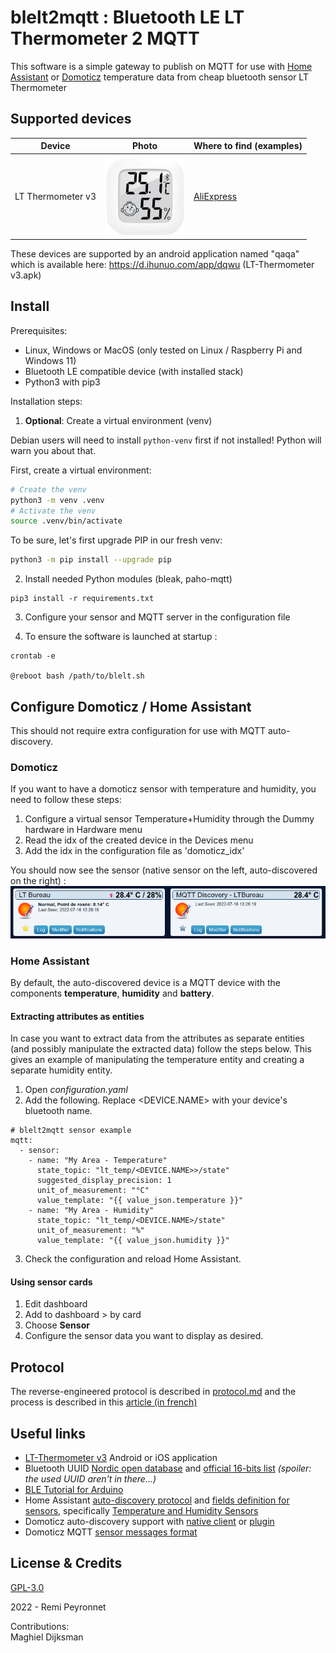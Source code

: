 # blelt2mqtt : Bluetooth LE LT Thermometer 2 MQTT

This software is a simple gateway to publish on MQTT for use with [Home Assistant](https://www.home-assistant.io/) or [Domoticz](https://www.domoticz.com/) temperature
data from cheap bluetooth sensor LT Thermometer


## Supported devices

|      Device       |                     Photo                      | Where to find (examples)                                           |
|:-----------------:|:----------------------------------------------:|--------------------------------------------------------------------| 
| LT Thermometer v3 | ![LT Thermometer](docs/ble_lt_thermometer.jpg) | [AliExpress](https://fr.aliexpress.com/item/1005004073828412.html) |

These devices are supported by an android application named "qaqa" which is available here:
https://d.ihunuo.com/app/dqwu (LT-Thermometer v3.apk)


## Install

Prerequisites:
* Linux, Windows or MacOS (only tested on Linux / Raspberry Pi and Windows 11)
* Bluetooth LE compatible device (with installed stack)
* Python3 with pip3

Installation steps:  
1. **Optional**: Create a virtual environment (venv)  

Debian users will need to install `python-venv` first if not installed! Python will warn you about that.

First, create a virtual environment:

```bash
# Create the venv
python3 -m venv .venv
# Activate the venv
source .venv/bin/activate
```

To be sure, let's first upgrade PIP in our fresh venv:
```bash
python3 -m pip install --upgrade pip
```

2. Install needed Python modules (bleak, paho-mqtt)

```
pip3 install -r requirements.txt
```

3. Configure your sensor and MQTT server in the configuration file

4. To ensure the software is launched at startup :

```
crontab -e

@reboot bash /path/to/blelt.sh
```

## Configure Domoticz / Home Assistant

This should not require extra configuration for use with MQTT auto-discovery.

### Domoticz

If you want to have a domoticz sensor with temperature and humidity, you need to follow these steps:
1. Configure a virtual sensor Temperature+Humidity through the Dummy hardware in Hardware menu
2. Read the idx of the created device in the Devices menu
3. Add the idx in the configuration file as 'domoticz_idx'

You should now see the sensor (native sensor on the left, auto-discovered on the right) :
![Example of sensor in domoticz](./docs/domoticz.png)

### Home Assistant

By default, the auto-discovered device is a MQTT device with the components **temperature**, **humidity** 
and **battery**.  

#### Extracting attributes as entities

In case you want to extract data from the attributes as separate entities (and possibly manipulate the extracted data)
follow the steps below. This gives an example of manipulating the temperature entity and creating a separate humidity 
entity.

1. Open _configuration.yaml_
2. Add the following. Replace <DEVICE.NAME> with your device's bluetooth name.  
```
# blelt2mqtt sensor example
mqtt:
  - sensor:
    - name: "My Area - Temperature"
      state_topic: "lt_temp/<DEVICE.NAME>>/state"
      suggested_display_precision: 1
      unit_of_measurement: "°C"
      value_template: "{{ value_json.temperature }}"
    - name: "My Area - Humidity"
      state_topic: "lt_temp/<DEVICE.NAME>/state"
      unit_of_measurement: "%"
      value_template: "{{ value_json.humidity }}"
```
3. Check the configuration and reload Home Assistant.

#### Using sensor cards
1. Edit dashboard
2. Add to dashboard > by card
3. Choose **Sensor**
4. Configure the sensor data you want to display as desired.



## Protocol

The reverse-engineered protocol is described in [protocol.md](./protocol.md) and the process is described in this [article (in french)](https://www.lprp.fr/2022/07/capteur-bluetooth-le-temperature-dans-domoticz-par-reverse-engineering-et-mqtt-auto-discovery-domoticz-et-home-assistant/)


## Useful links

* [LT-Thermometer v3](https://d.ihunuo.com/app/dqwu) Android or iOS application
* Bluetooth UUID [Nordic open database](https://github.com/NordicSemiconductor/bluetooth-numbers-database) and [official 16-bits list](https://btprodspecificationrefs.blob.core.windows.net/assigned-values/16-bit%20UUID%20Numbers%20Document.pdf) <i>(spoiler: the used UUID aren't in there...)</i>
* [BLE Tutorial for Arduino](https://www.sgwireless.com/uploads/ueditor/upload/file/20200315/AN-101%20Enabling%20BLE%20function%20on%20Arduino%20Platform%20with%20SGW1010-EVK.pdf)
* Home Assistant [auto-discovery protocol](https://www.home-assistant.io/docs/mqtt/discovery/) and [fields definition for sensors](https://www.home-assistant.io/integrations/sensor.mqtt/), specifically 
[Temperature and Humidity Sensors](https://www.home-assistant.io/integrations/sensor.mqtt/#temperature-and-humidity-sensors)
* Domoticz auto-discovery support with [native client](https://www.domoticz.com/wiki/MQTT#Add_hardware_.22MQTT_Auto_Discovery_Client_Gateway.22) or [plugin](https://github.com/emontnemery/domoticz_mqtt_discovery)
* Domoticz MQTT [sensor messages format](https://piandmore.wordpress.com/2019/02/04/mqtt-out-for-domoticz/)


## License & Credits

[GPL-3.0 
](LICENSE)

2022 - Remi Peyronnet  

Contributions:  
Maghiel Dijksman